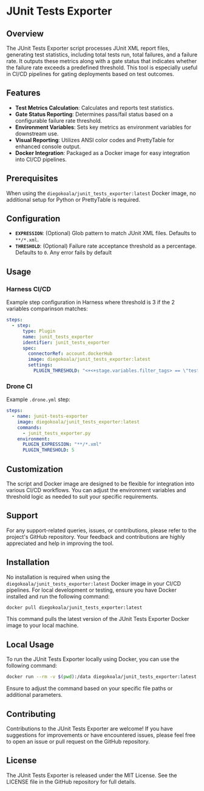 # JUnit Tests Exporter

## Overview

The JUnit Tests Exporter script processes JUnit XML report files, generating test statistics, including total tests run, total failures, and a failure rate. It outputs these metrics along with a gate status that indicates whether the failure rate exceeds a predefined threshold. This tool is especially useful in CI/CD pipelines for gating deployments based on test outcomes.

## Features

- **Test Metrics Calculation**: Calculates and reports test statistics.
- **Gate Status Reporting**: Determines pass/fail status based on a configurable failure rate threshold.
- **Environment Variables**: Sets key metrics as environment variables for downstream use.
- **Visual Reporting**: Utilizes ANSI color codes and PrettyTable for enhanced console output.
- **Docker Integration**: Packaged as a Docker image for easy integration into CI/CD pipelines.

## Prerequisites

When using the `diegokoala/junit_tests_exporter:latest` Docker image, no additional setup for Python or PrettyTable is required.

## Configuration

- **`EXPRESSION`**: (Optional) Glob pattern to match JUnit XML files. Defaults to `**/*.xml`.
- **`THRESHOLD`**: (Optional) Failure rate acceptance threshold as a percentage. Defaults to `0`. Any error fails by default

## Usage

### Harness CI/CD

Example step configuration in Harness where threshold is 3 if the 2 variables comparinson matches:

```yaml
steps:
  - step:
      type: Plugin
      name: junit_tests_exporter
      identifier: junit_tests_exporter
      spec:
        connectorRef: account.dockerHub
        image: diegokoala/junit_tests_exporter:latest
        settings:
          PLUGIN_THRESHOLD: "<+<+stage.variables.filter_tags> == \"test_api\" && <+stage.variables.environment> == 'dev' ? 3 : 0>"
```

### Drone CI

Example `.drone.yml` step:

```yaml
steps:
  - name: junit-tests-exporter
    image: diegokoala/junit_tests_exporter:latest
    commands:
      - junit_tests_exporter.py
    environment:
      PLUGIN_EXPRESSION: "**/*.xml"
      PLUGIN_THRESHOLD: 5
```

## Customization

The script and Docker image are designed to be flexible for integration into various CI/CD workflows. You can adjust the environment variables and threshold logic as needed to suit your specific requirements.

## Support

For any support-related queries, issues, or contributions, please refer to the project's GitHub repository. Your feedback and contributions are highly appreciated and help in improving the tool.

## Installation

No installation is required when using the `diegokoala/junit_tests_exporter:latest` Docker image in your CI/CD pipelines. For local development or testing, ensure you have Docker installed and run the following command:

```bash
docker pull diegokoala/junit_tests_exporter:latest
```

This command pulls the latest version of the JUnit Tests Exporter Docker image to your local machine.

## Local Usage

To run the JUnit Tests Exporter locally using Docker, you can use the following command:

```bash
docker run --rm -v $(pwd):/data diegokoala/junit_tests_exporter:latest junit_tests_exporter.py
```

Ensure to adjust the command based on your specific file paths or additional parameters.

## Contributing

Contributions to the JUnit Tests Exporter are welcome! If you have suggestions for improvements or have encountered issues, please feel free to open an issue or pull request on the GitHub repository.

## License

The JUnit Tests Exporter is released under the MIT License. See the LICENSE file in the GitHub repository for full details.


